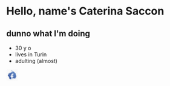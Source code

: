 # Hello, name's Caterina Saccon

## dunno what I'm doing

- 30 y o
- lives in Turin
- adulting (almost)

<img src="fb.png" width="30"/>